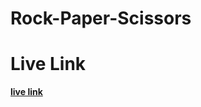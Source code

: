 # Rock-Paper-Scissors

# Live Link
[**live link**](https://ahmedirheem.github.io/Rock-Paper-Scissors/)